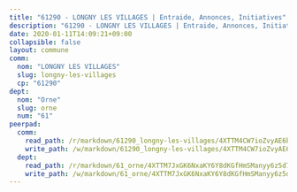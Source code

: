 ```yaml
---
title: "61290 - LONGNY LES VILLAGES | Entraide, Annonces, Initiatives"
description: "61290 - LONGNY LES VILLAGES | Entraide, Annonces, Initiatives"
date: 2020-01-11T14:09:21+09:00
collapsible: false
layout: commune
comm:
  nom: "LONGNY LES VILLAGES"
  slug: longny-les-villages
  cp: "61290"
dept:
  nom: "Orne"
  slug: orne
  num: "61"
peerpad:
  comm:
    read_path: /r/markdown/61290_longny-les-villages/4XTTM4CW7ioZvyAE6bpJ77rdG5yCWmi4r1q4tqjaMHn4iUW6Y
    write_path: /w/markdown/61290_longny-les-villages/4XTTM4CW7ioZvyAE6bpJ77rdG5yCWmi4r1q4tqjaMHn4iUW6Y-K3TgUcEcHdr4ZTWAyxeCPvtZM2RZSwGbgp9BCMFi6hPedXukKRLQPziNhRZPEAXDCB2dewTRd8c3nq3eJPvbikQ9yvG5EnSdau7GPhNrA3UuRsJyXbYmM2ugwKyebXA6zGPc5kBW
  dept:
    read_path: /r/markdown/61_orne/4XTTM7JxGK6NxaKY6Y8dKGfHmSManyy6z5d78TaTcUn3zJjy6
    write_path: /w/markdown/61_orne/4XTTM7JxGK6NxaKY6Y8dKGfHmSManyy6z5d78TaTcUn3zJjy6-K3TgUN9f9h2Fmk7w15QXNPtmJYWWDYEB4sLb6BW46ErzRh2NG4TmnnXd3GJfJ3dVSNBE8WudjKbLAy4CD2mQTtYeoUAUzvKztzGsCxcQ4ezpe7WGMgkNubsBkL3vV47Zushr5DqN
---
```


